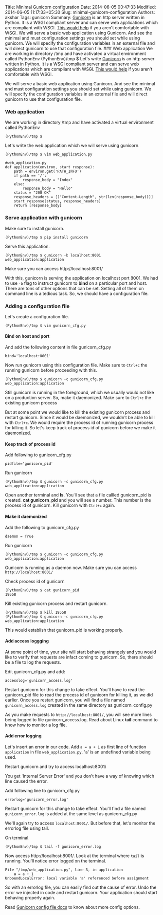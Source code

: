 Title: Minimal Gunicorn configuration
Date: 2014-06-05 00:47:33
Modified: 2014-06-05 11:17:33+05:30
Slug: minimal-gunicorn-configuration
Authors: akshar
Tags: gunicorn
Summary: <a href="http://gunicorn.org/" target="_blank">Gunicorn</a> is an http server written in Python. It is a WSGI compliant server and can serve web applications which are compliant with WSGI. <a href="http://agiliq.com/blog/2013/07/basics-wsgi/" target="_blank">This would help</a> if you aren't comfortable with WSGI. We will serve a basic web application using Gunicorn. And see the minimal and must configuration settings you should set while using gunicorn. We will specify the configuration variables in an external file and will direct gunicorn to use that configuration file. ### Web application We are working in directory /tmp and have activated a virtual environment called PythonEnv (PythonEnv)/tmp $ Let's write
<a href="http://gunicorn.org/" target="_blank">Gunicorn</a> is an http server written in Python. It is a WSGI compliant server and can serve web applications which are compliant with WSGI. <a href="http://agiliq.com/blog/2013/07/basics-wsgi/" target="_blank">This would help</a> if you aren't comfortable with WSGI.

We will serve a basic web application using Gunicorn. And see the minimal and must configuration settings you should set while using gunicorn. We will specify the configuration variables in an external file and will direct gunicorn to use that configuration file. 

### Web application

We are working in directory /tmp and have activated a virtual environment called PythonEnv

    (PythonEnv)/tmp $

Let's write the web application which we will serve using gunicorn.

    (PythonEnv)/tmp $ vim web_application.py 

    #web_application.py
    def application(environ, start_response):
        path = environ.get('PATH_INFO')
        if path == '/':
            response_body = "Index"
        else:
            response_body = "Hello"
        status = "200 OK"
        response_headers = [("Content-Length", str(len(response_body)))]
        start_response(status, response_headers)
        return [response_body]

### Serve application with gunicorn

Make sure to install gunicorn.

    (PythonEnv)/tmp $ pip install gunicorn

Serve this application.

    (PythonEnv)/tmp $ gunicorn -b localhost:8001 web_application:application

Make sure you can access http://localhost:8001/

With this, gunicorn is serving the application on localhost port 8001. We had to use `-b` flag to instruct gunicorn to **bind** on a particular port and host. There are tons of other options that can be set. Setting all of them on command line is a tedious task. So, we should have a configuration file.

### Adding a configuration file

Let's create a configuration file.

    (PythonEnv)/tmp $ vim gunicorn_cfg.py

#### Bind on host and port

And add the following content in file gunicorn_cfg.py

    bind='localhost:8001'

Now run gunicorn using this configuration file. Make sure to `Ctrl+c` the running gunicorn before proceeding with this.

    (PythonEnv)/tmp $ gunicorn -c gunicorn_cfg.py web_application:application

Still gunicorn is running in the foreground, which we usually would not like on a production server. So, make it daemonized. Make sure to `Ctrl+c` the existing gunicorn process

But at some point we would like to kill the existing gunicorn process and restart gunicorn. Since it would be daemonized, we wouldn't be able to kill with `Ctrl+c`. We would require the process id of running gunicorn process for killing it. So let's keep track of process id of gunicorn before we make it daemonized.

#### Keep track of process id

Add following to gunicorn_cfg.py

    pidfile='gunicorn_pid'

Run gunicorn

    (PythonEnv)/tmp $ gunicorn -c gunicorn_cfg.py web_application:application

Open another terminal and **ls**. You'll see that a file callled gunicorn_pid is created. **cat gunicorn_pid** and you will see a number. This number is the process id of gunicorn. Kill gunicorn with `Ctrl+c` again.

#### Make it daemonized

Add the following to gunicorn_cfg.py
    
    daemon = True

Run gunicorn

    (PythonEnv)/tmp $ gunicorn -c gunicorn_cfg.py web_application:application

Gunicorn is running as a daemon now. Make sure you can access `http://localhost:8001/`

Check process id of gunicorn

    (PythonEnv)/tmp $ cat gunicorn_pid 
    19558

Kill existing gunicorn process and restart gunicorn.

    (PythonEnv)/tmp $ kill 19558
    (PythonEnv)/tmp $ gunicorn -c gunicorn_cfg.py web_application:application

This would establish that gunicorn_pid is working properly.

#### Add access loggging

At some point of time, your site will start behaving strangely and you would like to verify that requests are infact coming to gunicorn. So, there should be a file to log the requests.

Edit gunicorn_cfg.py and add:

    accesslog='gunicorn_access.log'

Restart gunicorn for this change to take effect. You'll have to read the gunicorn_pid file to read the process id of gunicorn for killing it, as we did earlier. Once you restart gunicorn, you will find a file named `gunicorn_access.log` created in the same directory as gunicorn_config.py

As you make requests to `http://localhost:8001/`, you will see more lines being logged to file gunicorn_access.log. Read about Linux **tail** command to know how to monitor a log file.

#### Add error logging

Let's insert an error in our code. Add `a = a + 1` as first line of function `application` in file `web_application.py`. 'a' is an undefined variable being used.

Restart gunicorn and try to access localhost:8001/

You get 'Internal Server Error' and you don't have a way of knowing which line caused the error.

Add following line to gunicorn_cfg.py

    errorlog='gunicorn_error.log'

Restart gunicorn for this change to take effect. You'll find a file named `gunicorn_error.log` is added at the same level as gunicorn_cfg.py

We'll again try to access `localhost:8001/`. But before that, let's monitor the errorlog file using tail.

On terminal.

    (PythonEnv)/tmp $ tail -f gunicorn_error.log

Now access http://localhost:8001/. Look at the terminal where `tail` is running. You'll notice error logged on the terminal.

    File "/tmp/web_application.py", line 3, in application
        a = a + 1
    UnboundLocalError: local variable 'a' referenced before assignment

So with an errorlog file, you can easily find out the cause of error. Undo the error we injected in code and restart gunicorn. Your application should start behaving properly again.

Read <a href="http://gunicorn-docs.readthedocs.org/en/latest/settings.html#config-file" target="_blank">Gunicorn config file docs</a> to know about more config options.


